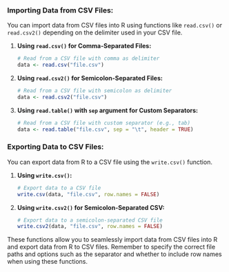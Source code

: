 ### Importing Data from CSV Files:
You can import data from CSV files into R using functions like `read.csv()` or `read.csv2()` depending on the delimiter used in your CSV file.

1. **Using `read.csv()` for Comma-Separated Files:**
   ```R
   # Read from a CSV file with comma as delimiter
   data <- read.csv("file.csv")
   ```

2. **Using `read.csv2()` for Semicolon-Separated Files:**
   ```R
   # Read from a CSV file with semicolon as delimiter
   data <- read.csv2("file.csv")
   ```

3. **Using `read.table()` with `sep` argument for Custom Separators:**
   ```R
   # Read from a CSV file with custom separator (e.g., tab)
   data <- read.table("file.csv", sep = "\t", header = TRUE)
   ```

### Exporting Data to CSV Files:
You can export data from R to a CSV file using the `write.csv()` function.

1. **Using `write.csv()`:**
   ```R
   # Export data to a CSV file
   write.csv(data, "file.csv", row.names = FALSE)
   ```

2. **Using `write.csv2()` for Semicolon-Separated CSV:**
   ```R
   # Export data to a semicolon-separated CSV file
   write.csv2(data, "file.csv", row.names = FALSE)
   ```

These functions allow you to seamlessly import data from CSV files into R and export data from R to CSV files. Remember to specify the correct file paths and options such as the separator and whether to include row names when using these functions.